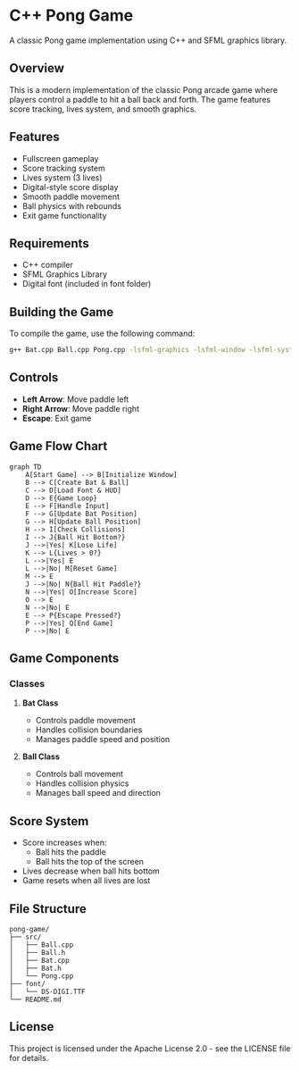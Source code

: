 # C++ Pong Game

A classic Pong game implementation using C++ and SFML graphics library.

## Overview

This is a modern implementation of the classic Pong arcade game where players control a paddle to hit a ball back and forth. The game features score tracking, lives system, and smooth graphics.

## Features

- Fullscreen gameplay
- Score tracking system
- Lives system (3 lives)
- Digital-style score display
- Smooth paddle movement
- Ball physics with rebounds
- Exit game functionality

## Requirements

- C++ compiler
- SFML Graphics Library
- Digital font (included in font folder)

## Building the Game

To compile the game, use the following command:

```bash
g++ Bat.cpp Ball.cpp Pong.cpp -lsfml-graphics -lsfml-window -lsfml-system
```

## Controls

- **Left Arrow**: Move paddle left
- **Right Arrow**: Move paddle right
- **Escape**: Exit game

## Game Flow Chart

```mermaid
graph TD
    A[Start Game] --> B[Initialize Window]
    B --> C[Create Bat & Ball]
    C --> D[Load Font & HUD]
    D --> E{Game Loop}
    E --> F[Handle Input]
    F --> G[Update Bat Position]
    G --> H[Update Ball Position]
    H --> I[Check Collisions]
    I --> J{Ball Hit Bottom?}
    J -->|Yes| K[Lose Life]
    K --> L{Lives > 0?}
    L -->|Yes| E
    L -->|No| M[Reset Game]
    M --> E
    J -->|No| N{Ball Hit Paddle?}
    N -->|Yes| O[Increase Score]
    O --> E
    N -->|No| E
    E --> P{Escape Pressed?}
    P -->|Yes| Q[End Game]
    P -->|No| E
```

## Game Components

### Classes

1. **Bat Class**
   - Controls paddle movement
   - Handles collision boundaries
   - Manages paddle speed and position

2. **Ball Class**
   - Controls ball movement
   - Handles collision physics
   - Manages ball speed and direction

## Score System

- Score increases when:
  - Ball hits the paddle
  - Ball hits the top of the screen
- Lives decrease when ball hits bottom
- Game resets when all lives are lost

## File Structure

```
pong-game/
├── src/
│   ├── Ball.cpp
│   ├── Ball.h
│   ├── Bat.cpp
│   ├── Bat.h
│   └── Pong.cpp
├── font/
│   └── DS-DIGI.TTF
└── README.md
```

## License

This project is licensed under the Apache License 2.0 - see the LICENSE file for details.